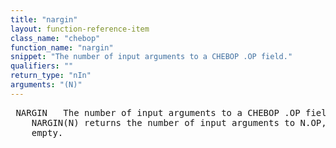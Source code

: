 ```yaml
---
title: "nargin"
layout: function-reference-item
class_name: "chebop"
function_name: "nargin"
snippet: "The number of input arguments to a CHEBOP .OP field."
qualifiers: ""
return_type: "nIn"
arguments: "(N)"
---
```


<pre class="help-text"> NARGIN   The number of input arguments to a CHEBOP .OP field.
    NARGIN(N) returns the number of input arguments to N.OP, or zero if N.OP is
    empty.
</pre>